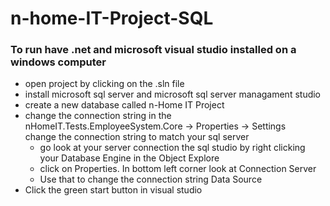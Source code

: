 # n-home-IT-Project-SQL

### To run have .net and microsoft visual studio installed on a windows computer
- open project by clicking on the .sln file
- install microsoft sql server and microsoft sql server managament studio 
- create a new database called n-Home IT Project
- change the connection string in the nHomeIT.Tests.EmployeeSystem.Core -> Properties -> Settings  
change the connection string to match your sql server 
  * go look at your server connection the sql studio by right clicking your Database Engine in the Object Explore 
  * click on Properties. In bottom left corner look at Connection Server
  * Use that to change the connection string Data Source
- Click the green start button in visual studio 
      
